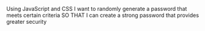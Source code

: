 Using JavaScript and CSS I want to randomly generate a password that meets certain criteria
SO THAT I can create a strong password that provides greater security

